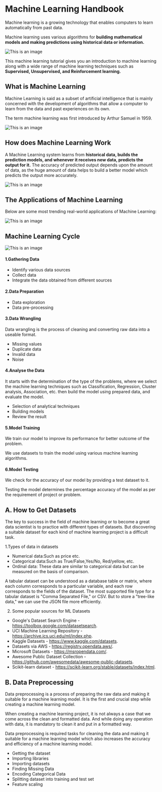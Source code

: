 # Machine Learning Handbook

Machine learning is a growing technology that enables computers to learn automatically from past data.

Machine learning uses various algorithms for **building mathematical models and making predictions using historical data or information.**

![This is an image](https://bausem.bau.edu.tr/upload/is-makina-banner.jpg)

This machine learning tutorial gives you an introduction to machine learning along with a wide range of machine learning techniques such as **Supervised, Unsupervised, and Reinforcement learning.**

## What is Machine Learning

Machine Learning is said as a subset of artificial intelligence that is mainly concerned with the development of algorithms that allow a computer to learn from the data and past experiences on its own. 

The term machine learning was first introduced by Arthur Samuel in 1959.

![This is an image](https://www.researchgate.net/publication/346857783/figure/fig1/AS:967035769061377@1607570702800/Human-learning-HL-versus-machine-learning-ML-Model-capacity-in-ML-is-analogous-to.png)

## How does Machine Learning Work

A Machine Learning system learns from **historical data, builds the prediction models, and whenever it receives new data, predicts the output for it.**
The accuracy of predicted output depends upon the amount of data, as the huge amount of data helps to build a better model which predicts the output more accurately.


![This is an image](https://static.javatpoint.com/tutorial/machine-learning/images/introduction-to-machine-learning2.png)


## The Applications of Machine Learning 

Below are some most trending real-world applications of Machine Learning:

![This is an image](https://static.javatpoint.com/tutorial/machine-learning/images/applications-of-machine-learning.png)


## Machine Learning Cycle

![This is an image](https://scontent.fsaw2-3.fna.fbcdn.net/v/t39.30808-6/274730526_7181100061962801_5417619223200454114_n.jpg?_nc_cat=108&ccb=1-5&_nc_sid=730e14&_nc_eui2=AeFFXv-pxi0KF_bnZTAbiIBK8kL41MSEHQfyQvjUxIQdB30AgI_FqHw8Htd14F_JPsIA8oEgJhlGxF5GXNt52FWx&_nc_ohc=OuFPr5ml1RQAX87HLLZ&_nc_ht=scontent.fsaw2-3.fna&oh=00_AT_lm4R8Izf3z_3qJAhjS8XYmpHqnsCcCct0zjAQP4wpmg&oe=621DE72E)

#### 1.Gathering Data

- Identify various data sources
- Collect data
- Integrate the data obtained from different sources

#### 2.Data Preparation

- Data exploration
- Data pre-processing


#### 3.Data Wrangling

Data wrangling is the process of cleaning and converting raw data into a useable format.

- Missing values
- Duplicate data
- Invalid data
- Noise

#### 4.Analyse the Data

It starts with the determination of the type of the problems, where we select the machine learning techniques such as Classification, Regression, Cluster analysis, Association, etc. then build the model using prepared data, and evaluate the model.

- Selection of analytical techniques
- Building models
- Review the result

#### 5.Model Training

We train our model to improve its performance for better outcome of the problem.

We use datasets to train the model using various machine learning algorithms. 

#### 6.Model Testing

We check for the accuracy of our model by providing a test dataset to it.

Testing the model determines the percentage accuracy of the model as per the requirement of project or problem.

## A. How to Get Datasets

The key to success in the field of machine learning or to become a great data scientist is to practice with different types of datasets. But discovering a suitable dataset for each kind of machine learning project is a difficult task. 

1.Types of data in datasets

- Numerical data:Such as price etc.
- Categorical data:Such as  True/False,Yes/No, Red/yellow, etc.
- Ordinal data: These data are similar to categorical data but can be measured on the basis of comparison.

A tabular dataset can be understood as a database table or matrix, where each column corresponds to a particular variable, and each row corresponds to the fields of the dataset. The most supported file type for a tabular dataset is "Comma Separated File," or CSV. But to store a "tree-like data," we can use the JSON file more efficiently.


2. Some popular sources for ML Datasets

- Google's Dataset Search Engine -  https://toolbox.google.com/datasetsearch.
- UCI Machine Learning Repository - https://archive.ics.uci.edu/ml/index.php.
- Kaggle Datasets - https://www.kaggle.com/datasets.
- Datasets via AWS - https://registry.opendata.aws/.
- Microsoft Datasets  - https://msropendata.com/.
- Awesome Public Dataset Collection - https://github.com/awesomedata/awesome-public-datasets.
- Scikit-learn dataset  - https://scikit-learn.org/stable/datasets/index.html.


## B. Data Preprocessing

Data preprocessing is a process of preparing the raw data and making it suitable for a machine learning model. It is the first and crucial step while creating a machine learning model.

When creating a machine learning project, it is not always a case that we come across the clean and formatted data. And while doing any operation with data, it is mandatory to clean it and put in a formatted way. 

Data preprocessing is required tasks for cleaning the data and making it suitable for a machine learning model which also increases the accuracy and efficiency of a machine learning model.

- Getting the dataset
- Importing libraries
- Importing datasets
- Finding Missing Data
- Encoding Categorical Data
- Splitting dataset into training and test set
- Feature scaling
